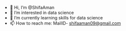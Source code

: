 - 👋 Hi, I’m @ShifaAman
- 👀 I’m interested in data science
- 🌱 I’m currently learning skills for data science
- 📫 How to reach me: MailID- shifaaman09@gmail.com

<!---
ShifaAman/ShifaAman is a ✨ special ✨ repository because its `README.md` (this file) appears on your GitHub profile.
You can click the Preview link to take a look at your changes.
--->
